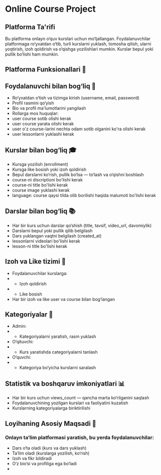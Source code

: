 # Online Course Project

## Platforma Ta'rifi 
Bu platforma onlayn o‘quv kurslari uchun mo‘ljallangan. Foydalanuvchilar platformaga ro‘yxatdan o‘tib, turli kurslarni yuklash, tomosha qilish, ularni yoqtirish, izoh qoldirish va o‘qishga yozilishlari mumkin. Kurslar bepul yoki pullik bo‘lishi ham mumkin.

## Platforma Funksionallari 📖

## Foydalanuvchi bilan bog‘liq 📝 
- Ro‘yxatdan o‘tish va tizimga kirish (username, email, password)
- Profil rasmini qo‘yish
- Bio va profil ma'lumotlarini yangilash
- Rollarga mos huquqlar:
- user course sotib olishi kerak
- user course yarata olishi kerak
- user o'z course-larini nechta odam sotib olganini ko'ra olishi kerak
- user lessonlarni yuklashi kerak

## Kurslar bilan bog‘liq 🎓
- Kursga yozilish (enrollment)
- Kursga like bosish yoki izoh qoldirish
- Bepul darslarni ko‘rish, pullik bo‘lsa — to‘lash va o‘qishni boshlash
- course-ni discriptioni bo'lishi kerak
- course-ni title bo'lishi kerak
- course image yuklashi kerak
- language: course qaysi tilda olib borilishi haqida malumoti bo'lishi kerak

## Darslar bilan bog‘liq 📚
- Har bir kurs uchun darslar qo‘shish (title, tavsif, video_url, davomiylik)
- Darslarni bepul yoki pullik qilib belgilash
- Dars yuklangan vaqtni belgilash (created_at)
- lessonlarni videolari bo'lishi kerak
- lesson-ni title bo'lishi kerak

## Izoh va Like tizimi 💬
- Foydalanuvchilar kurslarga:
- - Izoh qoldirish
- - Like bosish
- Har bir izoh va like user va course bilan bog‘langan

##  Kategoriyalar 📂
- Admin:
- - Kategoriyalarni yaratish, rasm yuklash
- O‘qituvchi:
- - Kurs yaratishda categoriyalarni tanlash
- O‘quvchi:
- - Kategoriya bo‘yicha kurslarni saralash

## Statistik va boshqaruv imkoniyatlari 📊 
- Har bir kurs uchun views_count — qancha marta ko‘rilganini saqlash
- Foydalanuvchining yozilgan kurslari va faoliyatini kuzatish
- Kurslarning kategoriyalarga biriktirilishi

## Loyihaning Asosiy Maqsadi 🎯

### Onlayn ta’lim platformasi yaratish, bu yerda foydalanuvchilar:
- Dars o‘ta oladi (kurs va dars yuklash)
- Ta’lim oladi (kurslarga yozilish, ko‘rish)
- Izoh va fikr bildiradi
- O‘z bio’si va profiliga ega bo‘ladi
- 

